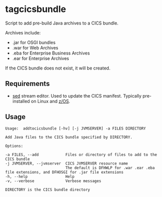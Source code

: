 # tagcicsbundle

Script to add pre-build Java archives to a CICS bundle.

Archives include:

* .jar for OSGI bundles
* .war for Web Archives
* .eba for Enterprise Business Archives
* .ear for Enterprise Archives
 
If the CICS bundle does not exist, it will be created.
 
## Requirements

* [sed](https://www.gnu.org/software/sed/manual/sed.html) stream editor. Used to update the CICS manifest. Typically pre-installed on Linux and [z/OS](https://www.ibm.com/support/knowledgecenter/en/SSLTBW_2.2.0/com.ibm.zos.v2r2.bpxa400/bpxug375.htm).
 
## Usage
 
~~~~
Usage:	addtocicsbundle [-hv] [-j JVMSERVER] -a FILES DIRECTORY

Add Java files to the CICS bundle specified by DIRECTORY.

Options:

-a FILES, --add            Files or directory of files to add to the CICS bundle
-j JVMSERVER, --jvmserver  CICS JVMSERVER resource name
                           The default is DFHWLP for .war .ear .eba file extensions, and DFHOSGI for .jar file extensions
-h, --help                 Help
-v, --verbose              Verbose messages

DIRECTORY is the CICS bundle directory
~~~~

